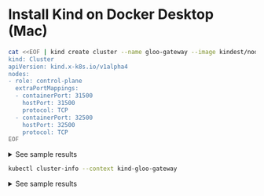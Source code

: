 # Install Kind on Docker Desktop (Mac)

```bash
cat <<EOF | kind create cluster --name gloo-gateway --image kindest/node:v1.29.4 --config=-
kind: Cluster
apiVersion: kind.x-k8s.io/v1alpha4
nodes:
- role: control-plane
  extraPortMappings:
  - containerPort: 31500
    hostPort: 31500
    protocol: TCP
  - containerPort: 32500
    hostPort: 32500
    protocol: TCP
EOF
```


<details>
<summary>See sample results</summary>

```bash
Creating cluster "kind" ...
 ✓ Ensuring node image (kindest/node:v1.29.2) 🖼 
 ✓ Preparing nodes 📦  
 ✓ Writing configuration 📜 
 ✓ Starting control-plane 🕹️ 
 ✓ Installing CNI 🔌 
 ✓ Installing StorageClass 💾 
Set kubectl context to "kind-kind"
You can now use your cluster with:

kubectl cluster-info --context kind-gloo-gateway

Have a question, bug, or feature request? Let us know! https://kind.sigs.k8s.io/#community 🙂
```

</details>



```bash
kubectl cluster-info --context kind-gloo-gateway
```

<details>
<summary>See sample results</summary>

```
Kubernetes control plane is running at https://127.0.0.1:52684
CoreDNS is running at https://127.0.0.1:52684/api/v1/namespaces/kube-system/services/kube-dns:dns/proxy

To further debug and diagnose cluster problems, use 'kubectl cluster-info dump'.
```

</details>